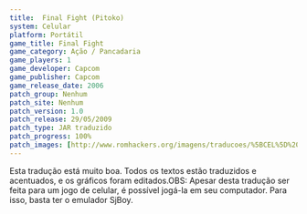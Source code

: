 ```yaml
---
title:  Final Fight (Pitoko)
system: Celular
platform: Portátil
game_title: Final Fight
game_category: Ação / Pancadaria
game_players: 1
game_developer: Capcom
game_publisher: Capcom
game_release_date: 2006
patch_group: Nenhum
patch_site: Nenhum
patch_version: 1.0
patch_release: 29/05/2009
patch_type: JAR traduzido
patch_progress: 100%
patch_images: [http://www.romhackers.org/imagens/traducoes/%5BCEL%5D%20Final%20Fight%20-%20Pitoko%20-%201.png,http://www.romhackers.org/imagens/traducoes/%5BCEL%5D%20Final%20Fight%20-%20Pitoko%20-%202.png,http://www.romhackers.org/imagens/traducoes/%5BCEL%5D%20Final%20Fight%20-%20Pitoko%20-%203.png]
---
```

Esta tradução está muito boa. Todos os textos estão traduzidos e acentuados, e os gráficos foram editados.OBS: Apesar desta tradução ser feita para um jogo de celular, é possível jogá-la em seu computador. Para isso, basta ter o emulador SjBoy.